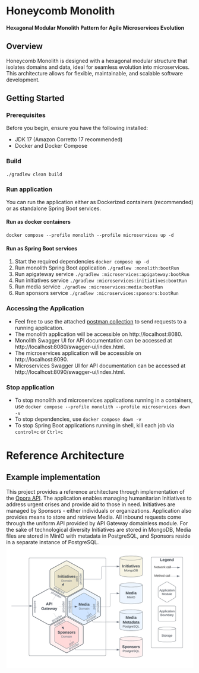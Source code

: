 # Honeycomb Monolith

#### Hexagonal Modular Monolith Pattern for Agile Microservices Evolution

## Overview

Honeycomb Monolith is designed with a hexagonal modular structure that isolates domains and data,
ideal for seamless evolution into microservices. This architecture allows for flexible, maintainable, and
scalable software development.

## Getting Started

### Prerequisites

Before you begin, ensure you have the following installed:

* JDK 17 (Amazon Corretto 17 recommended)
* Docker and Docker Compose

### Build

```shell
./gradlew clean build
```

### Run application

You can run the application either as Dockerized containers (recommended) or as standalone Spring Boot
services.

#### Run as docker containers

```shell
docker compose --profile monolith --profile microservices up -d
```

#### Run as Spring Boot services

1. Start the required dependencies `docker compose up -d`
2. Run monolith Spring Boot application `./gradlew :monolith:bootRun`
3. Run apigateway service `./gradlew :microservices:apigateway:bootRun`
4. Run initiatives service `./gradlew :microservices:initiatives:bootRun`
5. Run media service `./gradlew :microservices:media:bootRun`
6. Run sponsors service `./gradlew :microservices:sponsors:bootRun`

### Accessing the Application

* Feel free to use the attached [postman collection](postman-collection/Opora-API.postman_collection.json) to send
  requests to a running application.
* The monolith application will be accessible on http://localhost:8080.
* Monolith Swagger UI for API documentation can be accessed at http://localhost:8080/swagger-ui/index.html.
* The microservices application will be accessible on http://localhost:8090.
* Microservices Swagger UI for API documentation can be accessed at http://localhost:8090/swagger-ui/index.html.

### Stop application

* To stop monolith and microservices applications running in a containers,
  use `docker compose --profile monolith --profile microservices down -v`
* To stop dependencies, use `docker compose down -v`
* To stop Spring Boot applications running in shell, kill each job via `control+c` or `Ctrl+c`

# Reference Architecture

## Example implementation

This project provides a reference architecture through implementation of the
[Opora API](https://tarasshablii.github.io/opora-api/). The application enables managing humanitarian Initiatives to
address urgent crises and provide aid to those in need. Initiatives are managed by Sponsors - either individuals or
organizations. Application also provides means to store and retrieve Media. All inbound requests come through the
uniform API provided by API Gateway domainless module. For the sake of technological diversity Initiatives are stored in
MongoDB, Media files are stored in MinIO with metadata in PostgreSQL, and Sponsors reside in a separate instance of
PostgreSQL.
![Hexagonal Modular Diagram](images/honeycomb-monolith.png)

